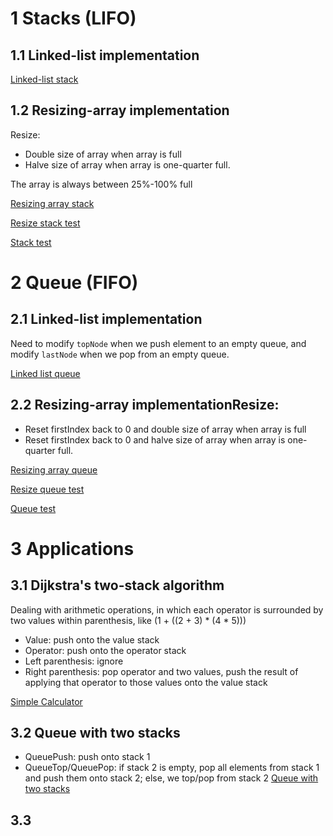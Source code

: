# 1 Stacks (LIFO)
## 1.1 Linked-list implementation

[Linked-list stack](Exercises/1.3%20Bags%20Queue%20and%20Stacks/LinkedListStack.h)

## 1.2 Resizing-array implementation
Resize:
- Double size of array when array is full
- Halve size of array when array is one-quarter full.

The array is always between 25%-100% full

[Resizing array stack](Exercises/1.3%20Bags%20Queue%20and%20Stacks/ResizingArrayStack.h)

[Resize stack test](Exercises/1.3%20Bags%20Queue%20and%20Stacks/ResizeStackTest.cpp)

[Stack test](Exercises/1.3%20Bags%20Queue%20and%20Stacks/../1.3%20Bags%20Queue%20and%20Stacks/StackTest.cpp)


# 2 Queue (FIFO)
## 2.1 Linked-list implementation
Need to modify `topNode` when we push element to an empty queue, and modify `lastNode` when we pop from an empty queue.

[Linked list queue](Exercises/1.3%20Bags%20Queue%20and%20Stacks/LinkedListQueue.h)

## 2.2 Resizing-array implementationResize:
- Reset firstIndex back to 0 and double size of array when array is full
- Reset firstIndex back to 0 and halve size of array when array is one-quarter full.

[Resizing array queue](Exercises/1.3%20Bags%20Queue%20and%20Stacks/ResizingArrayQueue.h)

[Resize queue test](Exercises/1.3%20Bags%20Queue%20and%20Stacks/ResizeQueueTest.cpp)

[Queue test](Exercises/1.3%20Bags%20Queue%20and%20Stacks/QueueTest.cpp)

# 3 Applications
## 3.1 Dijkstra's two-stack algorithm
Dealing with arithmetic operations, in which each operator is surrounded by two values within parenthesis, like (1 + ((2 + 3) * (4 * 5)))
- Value: push onto the value stack
- Operator: push onto the operator stack
- Left parenthesis: ignore
- Right parenthesis: pop operator and two values, push the result of applying that operator to those values onto the value stack

[Simple Calculator](Exercises/1.3%20Bags%20Queue%20and%20Stacks/SimpleCalculator.cpp)

## 3.2 Queue with two stacks
- QueuePush: push onto stack 1
- QueueTop/QueuePop: if stack 2 is empty, pop all elements from stack 1 and push them onto stack 2; else, we top/pop from stack 2
[Queue with two stacks](Exercises/1.3%20Bags%20Queue%20and%20Stacks/QueueWithTwoStacks.h)

## 3.3